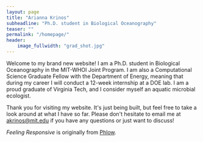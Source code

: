 ```yaml
---
layout: page
title: "Arianna Krinos"
subheadline: "Ph.D. student in Biological Oceanography"
teaser: ""
permalink: "/homepage/"
header:
    image_fullwidth: "grad_shot.jpg"
---
```

Welcome to my brand new website! I am a Ph.D. student in Biological Oceanography in the MIT-WHOI Joint Program. I am also a Computational Science Graduate Fellow
with the Department of Energy, meaning that during my career I will conduct a 12-week internship at a DOE lab. I am a proud graduate of Virginia Tech, and 
I consider myself an aquatic microbial ecologist. 

Thank you for visiting my website. It's just being built, but feel free to take a look around at what I have so far. Please don't hesitate to email me at akrinos@mit.edu
if you have any questions or just want to discuss!

*Feeling Responsive* is originally from <a href="http://phlow.de/">Phlow</a>. 